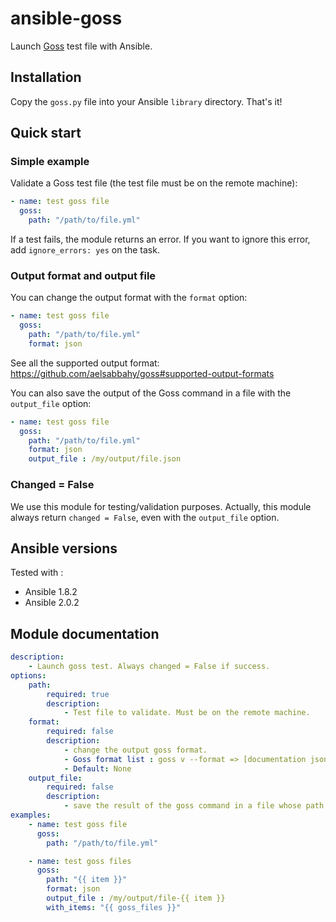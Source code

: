 
# ansible-goss

Launch [Goss](https://github.com/aelsabbahy/goss) test file with Ansible.

## Installation

Copy the `goss.py` file into your Ansible `library` directory. That's it!

## Quick start

### Simple example

Validate a Goss test file (the test file must be on the remote machine):

```yaml
- name: test goss file
  goss:
    path: "/path/to/file.yml"
```

If a test fails, the module returns an error.
If you want to ignore this error, add `ignore_errors: yes` on the task.

### Output format and output file

You can change the output format with the `format` option:

```yaml
- name: test goss file
  goss:
    path: "/path/to/file.yml"
    format: json
```

See all the supported output format: https://github.com/aelsabbahy/goss#supported-output-formats

You can also save the output of the Goss command in a file with the `output_file` option:

```yaml
- name: test goss file
  goss:
    path: "/path/to/file.yml"
    format: json
    output_file : /my/output/file.json
```

### Changed = False

We use this module for testing/validation purposes.
Actually, this module always return `changed = False`, even with the `output_file` option.

## Ansible versions

Tested with :

- Ansible 1.8.2
- Ansible 2.0.2

## Module documentation

```yaml
description:
    - Launch goss test. Always changed = False if success.
options:
    path:
        required: true
        description:
            - Test file to validate. Must be on the remote machine.
    format:
        required: false
        description:
            - change the output goss format.
            - Goss format list : goss v --format => [documentation json junit nagios rspecish tap].
            - Default: None
    output_file:
        required: false
        description:
            - save the result of the goss command in a file whose path is output_file
examples:
    - name: test goss file
      goss:
        path: "/path/to/file.yml"

    - name: test goss files
      goss:
        path: "{{ item }}"
        format: json
        output_file : /my/output/file-{{ item }}
        with_items: "{{ goss_files }}"
```
